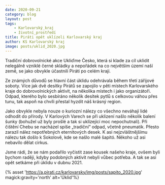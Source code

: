 ```yaml
---
date: 2020-09-21
category: blog
layout: post
tags:
    - Karlovarský_kraj
    - životní_prostředí
title: Piráti opět uklízeli Karlovarský kraj
author: KS Karlovarský kraj
image: posts/uklid_2020.jpg
---
```

Tradiční dobrovolnické akce Ukliďme Česko, která si klade za cíl uklidit nelegálně vzniklé černé skládky a nepořádek na co největším území naší země, se jako obvykle účastnili Piráti po celém kraji.

Ze známých důvodů se hlavní část úklidu odehrávala během třetí zářijové soboty. Více jak dvě desítky Pirátů se zapojilo v pěti místech Karlovarského kraje do dobrovolnických aktivit, na několika místech i jako organizátoři. Odpad, kterého bylo sesbíráno několik desítek pytlů s celkovou váhou přes tunu, tak aspoň na chvíli přestal hyzdit náš krásný region.

Jako obvykle nebyla nouze o kuriozní nálezy co všechno neváhají lidé odhodit do přírody. V Karlových Varech se při uklizení našlo několik balení šunky (bohužel už byly prošlé a tak si uklízející moc nepochutnali). Při čištění Chebu se nacházel spíše „tradiční“ odpad, včetně pneumatik. Přesto zarazil nález nepotřebných eternitových desek. K asi nejzvláštnějšímu nálezu tak došlo k Sokolově, kde se našlo malé šapitó. Někoho už asi nebavilo dělat cirkus.

Jsme rádi, že se nám podařilo vyčistit zase kousek našeho kraje, ovšem byli bychom raději, kdyby podobných aktivit nebyli vůbec potřeba. A tak se asi opět setkáme při úklidu v dubnu 2021.

{% asset 'https://a.pirati.cz/karlovarsky/img/posts/sapito_2020.jpg' magick:gravity='north' alt='Úklid'%}
